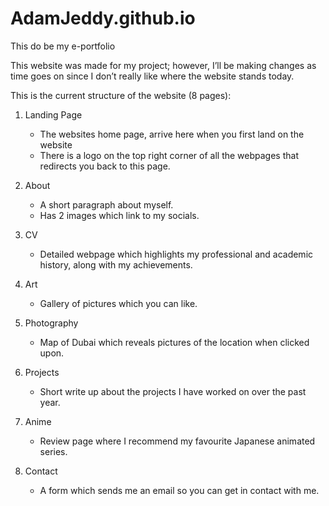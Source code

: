 # AdamJeddy.github.io
This do be my e-portfolio

This website was made for my project; however, I’ll be making changes as time goes on 
since I don’t really like where the website stands today.

This is the current structure of the website (8 pages):
1. Landing Page
   - The websites home page, arrive here when you first land on the website
   - There is a logo on the top right corner of all the webpages that redirects you back to this page.

2. About
   - A short paragraph about myself.
   - Has 2 images which link to my socials.

3. CV 
   - Detailed webpage which highlights my professional and academic history, along with my achievements. 

4. Art 
   - Gallery of pictures which you can like. 

5. Photography 
   - Map of Dubai which reveals pictures of the location when clicked upon.

6. Projects 
   - Short write up about the projects I have worked on over the past year.

7. Anime
   - Review page where I recommend my favourite Japanese animated series.

8. Contact
   - A form which sends me an email so you can get in contact with me.
